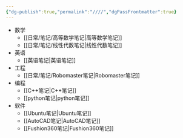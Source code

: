 ```yaml
---
{"dg-publish":true,"permalink":"////","dgPassFrontmatter":true}
---
```



- 数学
	- [[日常/笔记/高等数学笔记\|高等数学笔记]]
	- [[日常/笔记/线性代数笔记\|线性代数笔记]]
- 英语
	- [[英语笔记\|英语笔记]]
- 工程
	- [[日常/笔记/Robomaster笔记\|Robomaster笔记]]
- 编程
	- [[C++笔记\|C++笔记]]
	- [[python笔记\|python笔记]]
- 软件
	- [[Ubuntu笔记\|Ubuntu笔记]]
	- [[AutoCAD笔记\|AutoCAD笔记]]
	- [[Fushion360笔记\|Fushion360笔记]]

